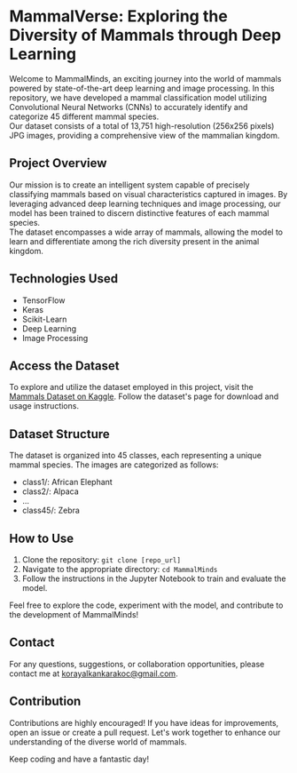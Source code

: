 # **MammalVerse: Exploring the Diversity of Mammals through Deep Learning**

Welcome to MammalMinds, an exciting journey into the world of mammals powered by state-of-the-art deep learning and image processing. In this repository, we have developed a mammal classification model utilizing Convolutional Neural Networks (CNNs) to accurately identify and categorize 45 different mammal species.
<br>
Our dataset consists of a total of 13,751 high-resolution (256x256 pixels) JPG images, providing a comprehensive view of the mammalian kingdom.

## Project Overview
Our mission is to create an intelligent system capable of precisely classifying mammals based on visual characteristics captured in images. By leveraging advanced deep learning techniques and image processing, our model has been trained to discern distinctive features of each mammal species.
<br>
The dataset encompasses a wide array of mammals, allowing the model to learn and differentiate among the rich diversity present in the animal kingdom.

## Technologies Used
- TensorFlow
- Keras
- Scikit-Learn
- Deep Learning
- Image Processing

## Access the Dataset
To explore and utilize the dataset employed in this project, visit the [Mammals Dataset on Kaggle](https://www.kaggle.com/datasets/asaniczka/mammals-image-classification-dataset-45-animals). Follow the dataset's page for download and usage instructions.

## Dataset Structure
The dataset is organized into 45 classes, each representing a unique mammal species. The images are categorized as follows:
- class1/: African Elephant
- class2/: Alpaca
- ...
- class45/: Zebra

## How to Use
1. Clone the repository: `git clone [repo_url]`
2. Navigate to the appropriate directory: `cd MammalMinds`
3. Follow the instructions in the Jupyter Notebook to train and evaluate the model.

Feel free to explore the code, experiment with the model, and contribute to the development of MammalMinds!

## Contact
For any questions, suggestions, or collaboration opportunities, please contact me at [korayalkankarakoc@gmail.com](mailto:ykorayalkankarakoc@gmail.com).

## Contribution
Contributions are highly encouraged! If you have ideas for improvements, open an issue or create a pull request. Let's work together to enhance our understanding of the diverse world of mammals.

Keep coding and have a fantastic day!
